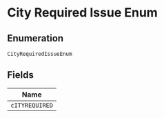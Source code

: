 
# City Required Issue Enum

## Enumeration

`CityRequiredIssueEnum`

## Fields

| Name |
|  --- |
| `cITYREQUIRED` |

